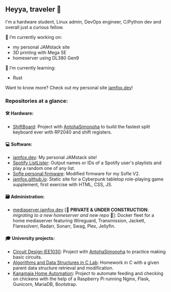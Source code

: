 ## Heyya, traveler 👋

I'm a hardware student, Linux admin, DevOps engineer, C/Python dev and overall just a curious fellow.

🔭 I’m currently working on:
- my personal JAMstack site
- 3D printing with Mega SE
- homeserver using DL380 Gen9

🌱 I’m currently learning: 
- Rust

Want to know more? Check out my personal site [jamfox.dev](https://jamfox.dev/)!

### Repositories at a glance:

#### 🛠 Hardware:
- [ShiftBoard](https://github.com/JamFox/Shiftboard): Project with [AntohaSimonoha](https://github.com/AntohaSimonoha) to build the fastest split keyboard ever with RP2040 and shift registers.


#### 💻 Software:
- [jamfox.dev](https://github.com/JamFox/jamfox.dev): My personal JAMstack site!
- [Spotify ListLister](https://github.com/JamFox/Spotify-ListLister): Output names or IDs of a Spotify user's playlists and play a random one of any list.
- [Sofle personal firmware](https://github.com/JamFox/Sofle-v2-personal-EST-keymap): Modified firmware for my Sofle V2.
- [jamfox.github.io](https://github.com/JamFox/jamfox.github.io): Static site for a Cyberpunk tabletop role-playing game supplement, first exercise with HTML, CSS, JS.


#### 🗃️ Administration: 
- [mediaserver.jamfox.dev](https://github.com/JamFox/mediaserver.jamfox.dev) [🚧 **PRIVATE & UNDER CONSTRUCTION**: *migrating to a new homeserver and new repo* 🚧]: Docker fleet for a home mediaserver featuring Wireguard, Transmission, Jackett, Flaresolverr, Radarr, Sonarr, Swag, Plex, Jellyfin. 


#### 🎓 University projects:
- [Circuit Design IEE1030](https://github.com/JamFox/Circuit-Design-Project-IEE1030): Project with [AntohaSimonoha](https://github.com/AntohaSimonoha) to practice making basic circuits. 
- [Algorithms and Data Structures in C Lab](https://github.com/JamFox/AlgoritmidLabor): Homework in C with a given parent data structure retrieval and modification. 
- [Kanamaja Home Automation](https://github.com/JamFox/Kanamaja-Home-Automation): Project to automate feeding and checking on chickens with the help of a Raspberry Pi running Nginx, Flask, Gunicorn, MariaDB, Bootstrap.


<!--
**JamFox/JamFox** is a ✨ _special_ ✨ repository because its `README.md` (this file) appears on your GitHub profile.

Here are some ideas to get you started:

- 🔭 I’m currently working on ...
- 🌱 I’m currently learning ...
- 👯 I’m looking to collaborate on ...
- 🤔 I’m looking for help with ...
- 💬 Ask me about ...
- 📫 How to reach me: ...
- 😄 Pronouns: ...
- ⚡ Fun fact: ...
-->
